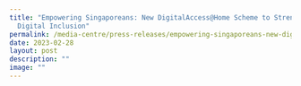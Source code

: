 ```yaml
---
title: "Empowering Singaporeans: New DigitalAccess@Home Scheme to Strengthen
  Digital Inclusion"
permalink: /media-centre/press-releases/empowering-singaporeans-new-digitalaccessathome-scheme/
date: 2023-02-28
layout: post
description: ""
image: ""
---
```

